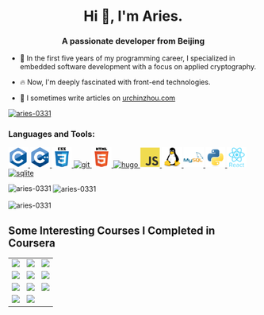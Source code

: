 <h1 align="center">Hi 👋, I'm Aries.</h1>
<h3 align="center">A passionate developer from Beijing</h3>

- 🌱 In the first five years of my programming career, I specialized in embedded software development with a focus on applied cryptography.
- 🔥 Now, I'm deeply fascinated with front-end technologies.

- 📝 I sometimes write articles on [urchinzhou.com](urchinzhou.com)
<p align="left"> <a href="https://github.com/ryo-ma/github-profile-trophy"><img src="https://github-profile-trophy.vercel.app/?username=aries-0331&title!=Reviews" alt="aries-0331" /></a> </p>

<p align="left">
</p>

<h3 align="left">Languages and Tools:</h3>
<p align="left"> <a href="https://www.cprogramming.com/" target="_blank" rel="noreferrer"> <img src="https://raw.githubusercontent.com/devicons/devicon/master/icons/c/c-original.svg" alt="c" width="40" height="40"/> </a> <a href="https://www.w3schools.com/cpp/" target="_blank" rel="noreferrer"> <img src="https://raw.githubusercontent.com/devicons/devicon/master/icons/cplusplus/cplusplus-original.svg" alt="cplusplus" width="40" height="40"/> </a> <a href="https://www.w3schools.com/css/" target="_blank" rel="noreferrer"> <img src="https://raw.githubusercontent.com/devicons/devicon/master/icons/css3/css3-original-wordmark.svg" alt="css3" width="40" height="40"/> </a> <a href="https://git-scm.com/" target="_blank" rel="noreferrer"> <img src="https://www.vectorlogo.zone/logos/git-scm/git-scm-icon.svg" alt="git" width="40" height="40"/> </a> <a href="https://www.w3.org/html/" target="_blank" rel="noreferrer"> <img src="https://raw.githubusercontent.com/devicons/devicon/master/icons/html5/html5-original-wordmark.svg" alt="html5" width="40" height="40"/> </a> <a href="https://gohugo.io/" target="_blank" rel="noreferrer"> <img src="https://api.iconify.design/logos-hugo.svg" alt="hugo" width="40" height="40"/> </a> <a href="https://developer.mozilla.org/en-US/docs/Web/JavaScript" target="_blank" rel="noreferrer"> <img src="https://raw.githubusercontent.com/devicons/devicon/master/icons/javascript/javascript-original.svg" alt="javascript" width="40" height="40"/> </a> <a href="https://www.linux.org/" target="_blank" rel="noreferrer"> <img src="https://raw.githubusercontent.com/devicons/devicon/master/icons/linux/linux-original.svg" alt="linux" width="40" height="40"/> </a> <a href="https://www.mysql.com/" target="_blank" rel="noreferrer"> <img src="https://raw.githubusercontent.com/devicons/devicon/master/icons/mysql/mysql-original-wordmark.svg" alt="mysql" width="40" height="40"/> </a> <a href="https://www.python.org" target="_blank" rel="noreferrer"> <img src="https://raw.githubusercontent.com/devicons/devicon/master/icons/python/python-original.svg" alt="python" width="40" height="40"/> </a> <a href="https://reactjs.org/" target="_blank" rel="noreferrer"> <img src="https://raw.githubusercontent.com/devicons/devicon/master/icons/react/react-original-wordmark.svg" alt="react" width="40" height="40"/> </a> <a href="https://www.sqlite.org/" target="_blank" rel="noreferrer"> <img src="https://www.vectorlogo.zone/logos/sqlite/sqlite-icon.svg" alt="sqlite" width="40" height="40"/> </a> </p>

<p><img align="left" src="https://github-readme-stats.vercel.app/api/top-langs?username=aries-0331&hide=html&show_icons=true&locale=en&layout=compact" alt="aries-0331" /></p>

<p>&nbsp;<img align="center" src="https://github-readme-stats.vercel.app/api?username=aries-0331&show_icons=true&locale=en" alt="aries-0331" /></p>

<p><img align="center" src="https://github-readme-streak-stats.herokuapp.com/?user=aries-0331&" alt="aries-0331" /></p>


## Some Interesting Courses I Completed in Coursera
<table>
  <tr>
    <td><a href="https://coursera.org/share/2b9a416199f0277132871654f471ca40"><img src="https://s3.amazonaws.com/coursera_assets/meta_images/generated/CERTIFICATE_LANDING_PAGE/CERTIFICATE_LANDING_PAGE~UMWGLMHRTWBU/CERTIFICATE_LANDING_PAGE~UMWGLMHRTWBU.jpeg" width=auto/></a></td>
    <td><a href="https://coursera.org/share/84a253944b6c0ccdb80438d4dc98d618"><img src="https://s3.amazonaws.com/coursera_assets/meta_images/generated/CERTIFICATE_LANDING_PAGE/CERTIFICATE_LANDING_PAGE~EAGGFXVS3QCF/CERTIFICATE_LANDING_PAGE~EAGGFXVS3QCF.jpeg" width=auto/></a></td>
    <td><a href="https://coursera.org/share/1f507fe37a08b3dadf29bd7532212f70"><img src="https://s3.amazonaws.com/coursera_assets/meta_images/generated/CERTIFICATE_LANDING_PAGE/CERTIFICATE_LANDING_PAGE~YS46CRFELG6Z/CERTIFICATE_LANDING_PAGE~YS46CRFELG6Z.jpeg" width=auto/></a></td>
  </tr>
  <tr>
    <td><a href="https://coursera.org/share/b67f2dc09d52913ccf35db2a98d83d6e"><img src="https://s3.amazonaws.com/coursera_assets/meta_images/generated/CERTIFICATE_LANDING_PAGE/CERTIFICATE_LANDING_PAGE~87PA5BKDY67P/CERTIFICATE_LANDING_PAGE~87PA5BKDY67P.jpeg" width=auto/></a></td>
    <td><a href="https://coursera.org/share/2546aceebf89901607e67bd16a15ef63"><img src="https://s3.amazonaws.com/coursera_assets/meta_images/generated/CERTIFICATE_LANDING_PAGE/CERTIFICATE_LANDING_PAGE~TZCC3MNNQ787/CERTIFICATE_LANDING_PAGE~TZCC3MNNQ787.jpeg" width=auto/></a></td>
    <td><a href="https://coursera.org/share/251622d71656f4eb951860931231be9c"><img src="https://s3.amazonaws.com/coursera_assets/meta_images/generated/CERTIFICATE_LANDING_PAGE/CERTIFICATE_LANDING_PAGE~9KKKXL9VQQJR/CERTIFICATE_LANDING_PAGE~9KKKXL9VQQJR.jpeg" width=auto/></a></td>
    
  </tr>
  <tr>
    <td><a href="https://coursera.org/share/d5cff3f9c5494b7a1acc67c549f999e4"><img src="https://s3.amazonaws.com/coursera_assets/meta_images/generated/CERTIFICATE_LANDING_PAGE/CERTIFICATE_LANDING_PAGE~5PX9D3DH7NXD/CERTIFICATE_LANDING_PAGE~5PX9D3DH7NXD.jpeg" width=auto/></a></td>
    <td><a href="https://coursera.org/share/3fdc95c842bc9093d453b0cf55f0b224"><img src="https://s3.amazonaws.com/coursera_assets/meta_images/generated/CERTIFICATE_LANDING_PAGE/CERTIFICATE_LANDING_PAGE~W6L9TWVERJV3/CERTIFICATE_LANDING_PAGE~W6L9TWVERJV3.jpeg" width=auto/></a></td>
    <td><a href="https://coursera.org/share/f9ce2491adc45d7573f125f80e2bcb78"><img src="https://s3.amazonaws.com/coursera_assets/meta_images/generated/CERTIFICATE_LANDING_PAGE/CERTIFICATE_LANDING_PAGE~MZNDJNWMG5XR/CERTIFICATE_LANDING_PAGE~MZNDJNWMG5XR.jpeg" width=auto/></a></td>
  </tr>
  <tr>
    <td><a href="https://coursera.org/share/234d8ae82c7623a8ab596b84500addeb"><img src="https://s3.amazonaws.com/coursera_assets/meta_images/generated/CERTIFICATE_LANDING_PAGE/CERTIFICATE_LANDING_PAGE~E58NBL2U7UB7/CERTIFICATE_LANDING_PAGE~E58NBL2U7UB7.jpeg" width=auto/></a></td>
    <td><a href="https://coursera.org/share/295e9da5e022572888319f85ab2e066c"><img src="https://s3.amazonaws.com/coursera_assets/meta_images/generated/CERTIFICATE_LANDING_PAGE/CERTIFICATE_LANDING_PAGE~XGWHDEHKZJEK/CERTIFICATE_LANDING_PAGE~XGWHDEHKZJEK.jpeg" width=auto/></a></td>
  </tr>
  <!-- 更多的行 -->
</table>
